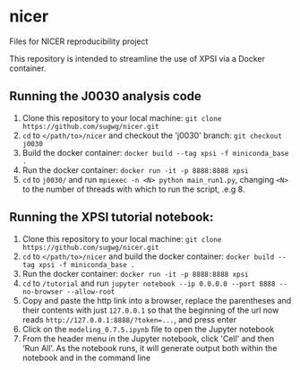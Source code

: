 # nicer
Files for NICER reproducibility project

This repository is intended to streamline the use of XPSI via a Docker container.

## Running the J0030 analysis code
1. Clone this repository to your local machine:
    `git clone https://github.com/sugwg/nicer.git`
2. `cd` to `</path/to>/nicer` and checkout the 'j0030' branch:
    `git checkout j0030`
3. Build the docker container:
    `docker build --tag xpsi -f miniconda_base .`
4. Run the docker container:
    `docker run -it -p 8888:8888 xpsi`
5. `cd` to `j0030/` and run `mpiexec -n <N> python main_run1.py`, changing `<N>` to the number of threads with which to run the script, .e.g 8.


## Running the XPSI tutorial notebook:  
1. Clone this repository to your local machine:
    `git clone https://github.com/sugwg/nicer.git`
2. `cd` to `</path/to>/nicer` and build the docker container:
    `docker build --tag xpsi -f miniconda_base .`
3. Run the docker container:
    `docker run -it -p 8888:8888 xpsi`
4. `cd` to `/tutorial` and run `jupyter notebook --ip 0.0.0.0 --port 8888 --no-browser --allow-root`
5. Copy and paste the http link into a browser, replace the parentheses and their contents with just `127.0.0.1` so that the beginning of the url now reads `http://127.0.0.1:8888/?token=...`, and press enter
6. Click on the `modeling_0.7.5.ipynb` file to open the Jupyter notebook
7. From the header menu in the Jupyter notebook, click 'Cell' and then ‘Run All’. As the notebook runs, it will generate output both within the notebook and in the command line


